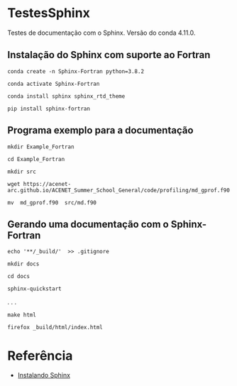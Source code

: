 # TestesSphinx

Testes de documentação com o Sphinx. Versão do conda 4.11.0.

## Instalação do Sphinx com suporte ao Fortran

    conda create -n Sphinx-Fortran python=3.8.2

    conda activate Sphinx-Fortran

    conda install sphinx sphinx_rtd_theme

    pip install sphinx-fortran

## Programa exemplo para a documentação

    mkdir Example_Fortran

    cd Example_Fortran

    mkdir src

    wget https://acenet-arc.github.io/ACENET_Summer_School_General/code/profiling/md_gprof.f90

    mv  md_gprof.f90  src/md.f90

## Gerando uma documentação com o Sphinx-Fortran

    echo '**/_build/'  >> .gitignore

    mkdir docs

    cd docs

    sphinx-quickstart

. . .

    make html

    firefox _build/html/index.html

# Referência

* [Instalando Sphinx](https://ostueker.github.io/Example_Fortran/UsingSphinxFortran.html#installing-sphinx)
